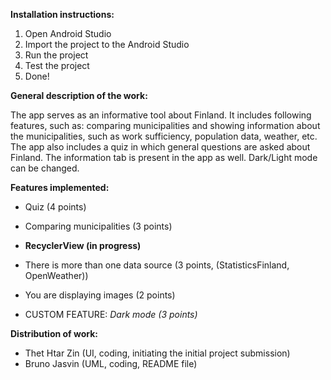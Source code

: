 **Installation instructions:**

1. Open Android Studio
2. Import the project to the Android Studio
3. Run the project
4. Test the project
5. Done!

**General description of the work:**

The app serves as an informative tool about Finland. It includes following features, such as: comparing municipalities and showing information about the municipalities, such as work sufficiency, population data, weather, etc. The app also includes a quiz in which general questions are asked about Finland. The information tab is present in the app as well. Dark/Light mode can be changed.

**Features implemented:**

- Quiz (4 points)
- Comparing municipalities (3 points)
- **RecyclerView (in progress)**
- There is more than one data source (3 points, (StatisticsFinland, OpenWeather))
- You are displaying images (2 points)

- CUSTOM FEATURE: *Dark mode (3 points)*

**Distribution of work:**

- Thet Htar Zin (UI, coding, initiating the initial project submission)
- Bruno Jasvin (UML, coding, README file)
